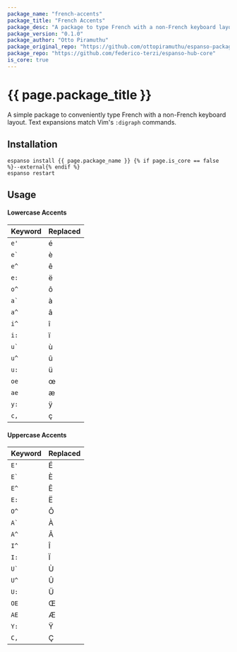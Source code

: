 ```yaml
---
package_name: "french-accents"
package_title: "French Accents"
package_desc: "A package to type French with a non-French keyboard layout. It works by replacing keywords like e' with é."
package_version: "0.1.0"
package_author: "Otto Piramuthu"
package_original_repo: "https://github.com/ottopiramuthu/espanso-package-example"
package_repo: "https://github.com/federico-terzi/espanso-hub-core"
is_core: true
---
```


# {{ page.package_title }}
 
A simple package to conveniently type French with a non-French keyboard layout.
Text expansions match Vim's `:digraph` commands.

## Installation

```
espanso install {{ page.package_name }} {% if page.is_core == false %}--external{% endif %}
espanso restart
```

## Usage

#### Lowercase Accents

| Keyword  | Replaced |
|  -----   |  -----   |
|   `e'`   |    é     |
| `` e` `` |    è     |
|   `e^`   |    ê     |
|   `e:`   |    ë     |
|   `o^`   |    ô     |
| `` a` `` |    à     |
|   `a^`   |    â     |
|   `i^`   |    î     |
|   `i:`   |    ï     |
| `` u` `` |    ù     |
|   `u^`   |    û     |
|   `u:`   |    ü     |
|   `oe`   |    œ     |
|   `ae`   |    æ     |
|   `y:`   |    ÿ     |
|   `c,`   |    ç     |

#### Uppercase Accents

| Keyword  | Replaced |
|  ----    |   ----   |
|   `E'`   |    É     |
| `` E` `` |    È     |
|   `E^`   |    Ê     |
|   `E:`   |    Ë     |
|   `O^`   |    Ô     |
| `` A` `` |    À     |
|   `A^`   |    Â     |
|   `I^`   |    Î     |
|   `I:`   |    Ï     |
| `` U` `` |    Ù     |
|   `U^`   |    Û     |
|   `U:`   |    Ü     |
|   `OE`   |    Œ     |
|   `AE`   |    Æ     |
|   `Y:`   |    Ÿ     |
|   `C,`   |    Ç     |
